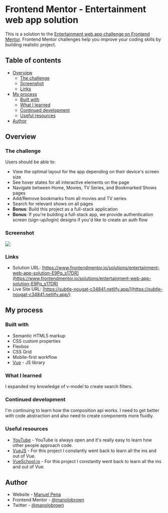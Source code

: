 # Frontend Mentor - Entertainment web app solution

This is a solution to the [Entertainment web app challenge on Frontend Mentor](https://www.frontendmentor.io/challenges/entertainment-web-app-J-UhgAW1X). Frontend Mentor challenges help you improve your coding skills by building realistic project.

## Table of contents

- [Overview](#overview)
  - [The challenge](#the-challenge)
  - [Screenshot](#screenshot)
  - [Links](#links)
- [My process](#my-process)
  - [Built with](#built-with)
  - [What I learned](#what-i-learned)
  - [Continued development](#continued-development)
  - [Useful resources](#useful-resources)
- [Author](#author)

## Overview

### The challenge

Users should be able to:

- View the optimal layout for the app depending on their device's screen size
- See hover states for all interactive elements on the page
- Navigate between Home, Movies, TV Series, and Bookmarked Shows pages
- Add/Remove bookmarks from all movies and TV series
- Search for relevant shows on all pages
- **Bonus**: Build this project as a full-stack application
- **Bonus**: If you're building a full-stack app, we provide authentication screen (sign-up/login) designs if you'd like to create an auth flow

### Screenshot

![](./screenshot.jpg)

### Links

- Solution URL: [https://www.frontendmentor.io/solutions/entertainment-web-app-solution-E9Pq_s17DR](https://www.frontendmentor.io/solutions/entertainment-web-app-solution-E9Pq_s17DR)
- Live Site URL: [https://subtle-nougat-c34841.netlify.app/](https://subtle-nougat-c34841.netlify.app/)

## My process

### Built with

- Semantic HTML5 markup
- CSS custom properties
- Flexbox
- CSS Grid
- Mobile-first workflow
- [Vue](https://vuejs.org/) - JS library

### What I learned

I expanded my knowledge of v-model to create search filters.

### Continued development

I'm continuing to learn how the composition api works. I need to get better with code abstraction and also need to create components more fluidly.

### Useful resources

- [YouTube](https://www.youtube.com) - YouTube is always open and it's really easy to learn how other people approach code.
- [VueJS](https://vuejs.org/) - For this project I constantly went back to learn all the ins and out of Vue.
- [VueSchool.io](https://vueschool.io/) - For this project I constantly went back to learn all the ins and out of Vue.

## Author

- Website - [Manuel Pena](https://www.mannydevelops.com/)
- Frontend Mentor - [@manolobrown](https://www.frontendmentor.io/profile/manolobrown)
- Twitter - [@manolobrown](https://www.twitter.com/manolobrown)
